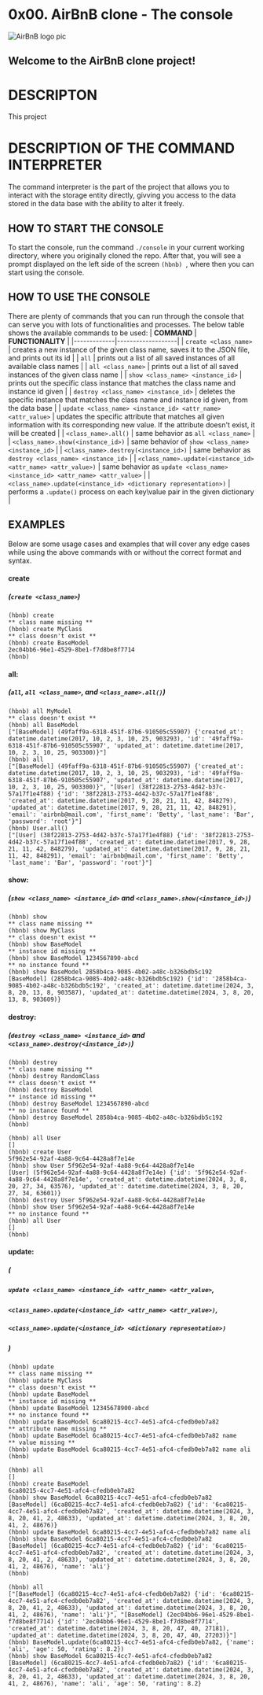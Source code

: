 # 0x00. AirBnB clone - The console
![AirBnB logo pic](hbnb.png)

## Welcome to the AirBnB clone project!

# DESCRIPTON
This project

# DESCRIPTION OF THE COMMAND INTERPRETER
The command interpreter is the part of the project that allows you to interact with the storage entity directly, givving you access to the data stored in the data base with the ability to alter it freely.

## HOW TO START THE CONSOLE
To start the console, run the command ```./console``` in your current working directory, where you originally cloned the repo.
After that, you will see a prompt displayed on the left side of the screen ```(hbnb) ```, where then you can start using the console.

## HOW TO USE THE CONSOLE
There are plenty of commands that you can run through the console that can serve you with lots of functionalities and processes.
The below table shows the available commands to be used:
| **COMMAND** | **FUNCTIONALITY** |
|-------------|-------------------|
| ```create <class_name>``` | creates a new instance of the given class name, saves it to the JSON file, and prints out its id |
| ```all``` | prints out a list of all saved instances of all available class names |
| ```all <class_name>``` | prints out a list of all saved instances of the given class name |
| ```show <class_name> <instance_id>``` | prints out the specific class instance that matches the class name and instance id given |
| ```destroy <class_name> <instance_id>``` | deletes the specific instance that matches the class name and instance id given, from the data base |
| ```update <class_name> <instance_id> <attr_name> <attr_value>``` | updates the specific attribute that matches all given information with its corresponding new value. If the attribute doesn't exist, it will be created |
| ```<class_name>.all()``` | same behavior as ```all <class_name>``` |
| ```<class_name>.show(<instance_id>)``` | same behavior of ```show <class_name> <instance_id>``` |
| ```<class_name>.destroy(<instance_id>)``` | same behavior as ```destroy <class_name> <instance_id>``` |
| ```<class_name>.update(<instance_id> <attr_name> <attr_value>)``` | same behavior as ```update <class_name> <instance_id> <attr_name> <attr_value>``` |
| ```<class_name>.update(<instance_id> <dictionary representation>)``` | performs a ```.update()``` process on each key\value pair in the given dictionary |

## EXAMPLES
Below are some usage cases and examples that will cover any edge cases while using the above commands with or without the correct format and syntax.

#### create
##### (```create <class_name>```)
```
(hbnb) create
** class name missing **
(hbnb) create MyClass
** class doesn't exist **
(hbnb) create BaseModel
2ec04bb6-96e1-4529-8be1-f7d8be8f7714
(hbnb)
```

#### all:
##### (```all```, ```all <class_name>```, and ```<class_name>.all()```)
```
(hbnb) all MyModel
** class doesn't exist **
(hbnb) all BaseModel
["[BaseModel] (49faff9a-6318-451f-87b6-910505c55907) {'created_at': datetime.datetime(2017, 10, 2, 3, 10, 25, 903293), 'id': '49faff9a-6318-451f-87b6-910505c55907', 'updated_at': datetime.datetime(2017, 10, 2, 3, 10, 25, 903300)}"]
(hbnb) all
["[BaseModel] (49faff9a-6318-451f-87b6-910505c55907) {'created_at': datetime.datetime(2017, 10, 2, 3, 10, 25, 903293), 'id': '49faff9a-6318-451f-87b6-910505c55907', 'updated_at': datetime.datetime(2017, 10, 2, 3, 10, 25, 903300)}", "[User] (38f22813-2753-4d42-b37c-57a17f1e4f88) {'id': '38f22813-2753-4d42-b37c-57a17f1e4f88', 'created_at': datetime.datetime(2017, 9, 28, 21, 11, 42, 848279), 'updated_at': datetime.datetime(2017, 9, 28, 21, 11, 42, 848291), 'email': 'airbnb@mail.com', 'first_name': 'Betty', 'last_name': 'Bar', 'password': 'root'}"]
(hbnb) User.all()
["[User] (38f22813-2753-4d42-b37c-57a17f1e4f88) {'id': '38f22813-2753-4d42-b37c-57a17f1e4f88', 'created_at': datetime.datetime(2017, 9, 28, 21, 11, 42, 848279), 'updated_at': datetime.datetime(2017, 9, 28, 21, 11, 42, 848291), 'email': 'airbnb@mail.com', 'first_name': 'Betty', 'last_name': 'Bar', 'password': 'root'}"]
```

#### show:
##### (```show <class_name> <instance_id>``` and ```<class_name>.show(<instance_id>)```)
```
(hbnb) show
** class name missing **
(hbnb) show MyClass
** class doesn't exist **
(hbnb) show BaseModel
** instance id missing **
(hbnb) show BaseModel 1234567890-abcd
** no instance found **
(hbnb) show BaseModel 2858b4ca-9085-4b02-a48c-b326bdb5c192
[BaseModel] (2858b4ca-9085-4b02-a48c-b326bdb5c192) {'id': '2858b4ca-9085-4b02-a48c-b326bdb5c192', 'created_at': datetime.datetime(2024, 3, 8, 20, 13, 8, 903587), 'updated_at': datetime.datetime(2024, 3, 8, 20, 13, 8, 903609)}
```

#### destroy:
##### (```destroy <class_name> <instance_id>``` and ```<class_name>.destroy(<instance_id>)```)
```
(hbnb) destroy
** class name missing **
(hbnb) destroy RandomClass
** class doesn't exist **
(hbnb) destroy BaseModel
** instance id missing **
(hbnb) destroy BaseModel 1234567890-abcd
** no instance found **
(hbnb) destroy BaseModel 2858b4ca-9085-4b02-a48c-b326bdb5c192
(hbnb) 
```

```
(hbnb) all User
[]
(hbnb) create User
5f962e54-92af-4a88-9c64-4428a8f7e14e
(hbnb) show User 5f962e54-92af-4a88-9c64-4428a8f7e14e
[User] (5f962e54-92af-4a88-9c64-4428a8f7e14e) {'id': '5f962e54-92af-4a88-9c64-4428a8f7e14e', 'created_at': datetime.datetime(2024, 3, 8, 20, 27, 34, 63576), 'updated_at': datetime.datetime(2024, 3, 8, 20, 27, 34, 63601)}
(hbnb) destroy User 5f962e54-92af-4a88-9c64-4428a8f7e14e
(hbnb) show User 5f962e54-92af-4a88-9c64-4428a8f7e14e
** no instance found **
(hbnb) all User
[]
(hbnb) 
```

#### update:
##### (
##### ```update <class_name> <instance_id> <attr_name> <attr_value>```,
##### ```<class_name>.update(<instance_id> <attr_name> <attr_value>)```,
##### ```<class_name>.update(<instance_id> <dictionary representation>)```
##### )
```
(hbnb) update
** class name missing **
(hbnb) update MyClass
** class doesn't exist **
(hbnb) update BaseModel
** instance id missing **
(hbnb) update BaseModel 12345678900-abcd
** no instance found **
(hbnb) update BaseModel 6ca80215-4cc7-4e51-afc4-cfedb0eb7a82
** attribute name missing **
(hbnb) update BaseModel 6ca80215-4cc7-4e51-afc4-cfedb0eb7a82 name
** value missing **
(hbnb) update BaseModel 6ca80215-4cc7-4e51-afc4-cfedb0eb7a82 name ali
(hbnb)
```

```
(hbnb) all
[]
(hbnb) create BaseModel
6ca80215-4cc7-4e51-afc4-cfedb0eb7a82
(hbnb) show BaseModel 6ca80215-4cc7-4e51-afc4-cfedb0eb7a82
[BaseModel] (6ca80215-4cc7-4e51-afc4-cfedb0eb7a82) {'id': '6ca80215-4cc7-4e51-afc4-cfedb0eb7a82', 'created_at': datetime.datetime(2024, 3, 8, 20, 41, 2, 48633), 'updated_at': datetime.datetime(2024, 3, 8, 20, 41, 2, 48676)}
(hbnb) update BaseModel 6ca80215-4cc7-4e51-afc4-cfedb0eb7a82 name ali
(hbnb) show BaseModel 6ca80215-4cc7-4e51-afc4-cfedb0eb7a82
[BaseModel] (6ca80215-4cc7-4e51-afc4-cfedb0eb7a82) {'id': '6ca80215-4cc7-4e51-afc4-cfedb0eb7a82', 'created_at': datetime.datetime(2024, 3, 8, 20, 41, 2, 48633), 'updated_at': datetime.datetime(2024, 3, 8, 20, 41, 2, 48676), 'name': 'ali'}
(hbnb)
```

```
(hbnb) all
["[BaseModel] (6ca80215-4cc7-4e51-afc4-cfedb0eb7a82) {'id': '6ca80215-4cc7-4e51-afc4-cfedb0eb7a82', 'created_at': datetime.datetime(2024, 3, 8, 20, 41, 2, 48633), 'updated_at': datetime.datetime(2024, 3, 8, 20, 41, 2, 48676), 'name': 'ali'}", "[BaseModel] (2ec04bb6-96e1-4529-8be1-f7d8be8f7714) {'id': '2ec04bb6-96e1-4529-8be1-f7d8be8f7714', 'created_at': datetime.datetime(2024, 3, 8, 20, 47, 40, 27181), 'updated_at': datetime.datetime(2024, 3, 8, 20, 47, 40, 27203)}"]
(hbnb) BaseModel.update(6ca80215-4cc7-4e51-afc4-cfedb0eb7a82, {'name': 'ali', 'age': 50, 'rating': 8.2})
(hbnb) show BaseModel 6ca80215-4cc7-4e51-afc4-cfedb0eb7a82
[BaseModel] (6ca80215-4cc7-4e51-afc4-cfedb0eb7a82) {'id': '6ca80215-4cc7-4e51-afc4-cfedb0eb7a82', 'created_at': datetime.datetime(2024, 3, 8, 20, 41, 2, 48633), 'updated_at': datetime.datetime(2024, 3, 8, 20, 41, 2, 48676), 'name': 'ali', 'age': 50, 'rating': 8.2}
```
